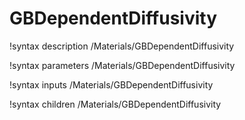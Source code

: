 <!-- MOOSE Documentation Stub: Remove this when content is added. -->

# GBDependentDiffusivity
!syntax description /Materials/GBDependentDiffusivity

!syntax parameters /Materials/GBDependentDiffusivity

!syntax inputs /Materials/GBDependentDiffusivity

!syntax children /Materials/GBDependentDiffusivity
